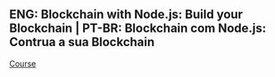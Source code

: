## ENG: Blockchain with Node.js: Build your Blockchain | PT-BR: Blockchain com Node.js: Contrua a sua Blockchain

[Course](https://www.udemy.com/course/blockchain-com-nodejs-contrua-a-sua-blockchain/)
